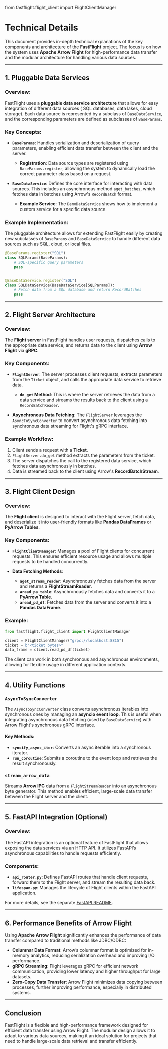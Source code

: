 from fastflight.flight_client import FlightClientManager

# Technical Details

This document provides in-depth technical explanations of the key components and architecture of the **FastFlight**
project. The focus is on how the system uses **Apache Arrow Flight** for high-performance data transfer and the modular
architecture for handling various data sources.

---

## 1. **Pluggable Data Services**

### Overview:

FastFlight uses a **pluggable data service architecture** that allows for easy integration of different data sources (
SQL databases, data lakes, cloud storage). Each data source is represented by a subclass of `BaseDataService`, and the
corresponding parameters are defined as subclasses of `BaseParams`.

### Key Concepts:

- **`BaseParams`**: Handles serialization and deserialization of query parameters, enabling efficient data transfer
  between the client and the server.
    - **Registration**: Data source types are registered using `BaseParams.register`, allowing the system to dynamically
      load the correct parameter class based on a request.

- **`BaseDataService`**: Defines the core interface for interacting with data sources. This includes an asynchronous
  method `aget_batches`, which fetches data in batches using Arrow's `RecordBatch` format.
    - **Example Service**: The `DemoDataService` shows how to implement a custom service for a specific data source.

### Example Implementation:

The pluggable architecture allows for extending FastFlight easily by creating new subclasses of `BaseParams` and
`BaseDataService` to handle different data sources such as SQL, cloud, or local files.

```python
@BaseParams.register("SQL")
class SQLParams(BaseParams):
    # SQL-specific query parameters
    pass


@BaseDataService.register("SQL")
class SQLDataService(BaseDataService[SQLParams]):
    # Fetch data from a SQL database and return RecordBatches
    pass
```

---

## 2. **Flight Server Architecture**

### Overview:

The **Flight server** in FastFlight handles user requests, dispatches calls to the appropriate data service, and returns
data to the client using **Arrow Flight** via **gRPC**.

### Key Components:

- **`FlightServer`**: The server processes client requests, extracts parameters from the `Ticket` object, and calls the
  appropriate data service to retrieve data.
    - **`do_get` Method**: This is where the server retrieves the data from a data service and streams the results back
      to the client using a `RecordBatchReader`.

- **Asynchronous Data Fetching**: The `FlightServer` leverages the `AsyncToSyncConverter` to convert asynchronous data
  fetching into synchronous data streaming for Flight's gRPC interface.

### Example Workflow:

1. Client sends a request with a **Ticket**.
2. `FlightServer.do_get` method extracts the parameters from the ticket.
3. The server dispatches the call to the registered data service, which fetches data asynchronously in batches.
4. Data is streamed back to the client using Arrow's **RecordBatchStream**.

---

## 3. **Flight Client Design**

### Overview:

The **Flight client** is designed to interact with the Flight server, fetch data, and deserialize it into user-friendly
formats like **Pandas DataFrames** or **PyArrow Tables**.

### Key Components:

- **`FlightClientManager`**: Manages a pool of Flight clients for concurrent requests. This ensures efficient resource
  usage
  and allows multiple requests to be handled concurrently.

- **Data Fetching Methods**:
    - **`aget_stream_reader`**: Asynchronously fetches data from the server and returns a **FlightStreamReader**.
    - **`aread_pa_table`**: Asynchronously fetches data and converts it to a **PyArrow Table**.
    - **`aread_pd_df`**: Fetches data from the server and converts it into a **Pandas DataFrame**.

### Example:

```python
from fastflight.flight_client import FlightClientManager

client = FlightClientManager("grpc://localhost:8815")
ticket = b"<ticket bytes>"
data_frame = client.read_pd_df(ticket)
```

The client can work in both synchronous and asynchronous environments, allowing for flexible usage in different
application contexts.

---

## 4. **Utility Functions**

### `AsyncToSyncConverter`

The `AsyncToSyncConverter` class converts asynchronous iterables into synchronous ones by managing an **asyncio event
loop**. This is useful when integrating asynchronous data fetching (used by `BaseDataService`) with Arrow Flight's
synchronous gRPC interface.

#### Key Methods:

- **`syncify_async_iter`**: Converts an async iterable into a synchronous iterator.
- **`run_coroutine`**: Submits a coroutine to the event loop and retrieves the result synchronously.

### `stream_arrow_data`

Streams **Arrow IPC** data from a `FlightStreamReader` into an asynchronous byte generator. This method enables
efficient, large-scale data transfer between the Flight server and the client.

---

## 5. **FastAPI Integration (Optional)**

### Overview:

The FastAPI integration is an optional feature of FastFlight that allows exposing the data services via an HTTP API. It
utilizes FastAPI’s asynchronous capabilities to handle requests efficiently.

### Components:

- **`api_router.py`**: Defines FastAPI routes that handle client requests, forward them to the Flight server, and stream
  the resulting data back.
- **`lifespan.py`**: Manages the lifecycle of Flight clients within the FastAPI application.

For more details, see the separate [FastAPI README](../src/fastflight/fastapi/README.md).

---

## 6. **Performance Benefits of Arrow Flight**

Using **Apache Arrow Flight** significantly enhances the performance of data transfer compared to traditional methods
like JDBC/ODBC:

- **Columnar Data Format**: Arrow’s columnar format is optimized for in-memory analytics, reducing serialization
  overhead and improving I/O performance.
- **gRPC Streaming**: Flight leverages gRPC for efficient network communication, providing lower latency and higher
  throughput for large datasets.
- **Zero-Copy Data Transfer**: Arrow Flight minimizes data copying between processes, further improving performance,
  especially in distributed systems.

---

## Conclusion

FastFlight is a flexible and high-performance framework designed for efficient data transfer using Arrow Flight. The
modular design allows it to adapt to various data sources, making it an ideal solution for projects that need to handle
large-scale data retrieval and transfer efficiently.